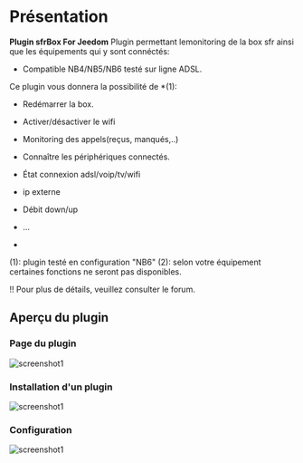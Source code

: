 # Présentation

**Plugin sfrBox For Jeedom** 
Plugin permettant lemonitoring de la box sfr ainsi que les équipements qui y sont connéctés:

- Compatible NB4/NB5/NB6 testé sur ligne ADSL.



Ce plugin vous donnera la possibilité de *(1):

- Redémarrer la box.
- Activer/désactiver le wifi

- Monitoring des appels(reçus, manqués,..)
- Connaître les périphériques connectés.
- État connexion adsl/voip/tv/wifi
- ip externe
- Débit down/up
- ... 





*
(1): plugin testé en configuration "NB6"
(2): selon votre équipement certaines fonctions ne seront pas disponibles.

!! Pour plus de détails, veuillez consulter le forum.


## Aperçu du plugin

### Page du plugin
![screenshot1](https://limad.github.io/plugins-docs/plugins-docs/plugin-sfrBox/images/sfrBox_screenshot1.PNG)
             
### Installation d'un plugin
![screenshot1](https://limad.github.io/plugins-docs/plugins-docs/plugin-sfrBox/images/sfrBox_screenshot8.PNG)

### Configuration
![screenshot1](https://limad.github.io/plugins-docs/plugins-docs/plugin-sfrBox/images/sfrBox_screenshot6.PNG)
